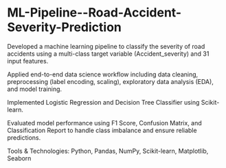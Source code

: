 # ML-Pipeline--Road-Accident-Severity-Prediction

Developed a machine learning pipeline to classify the severity of road accidents using a multi-class target variable (Accident_severity) and 31 input features. 

Applied end-to-end data science workflow including data cleaning, preprocessing (label encoding, scaling), exploratory data analysis (EDA), and model training. 

Implemented Logistic Regression and Decision Tree Classifier using Scikit-learn. 

Evaluated model performance using F1 Score, Confusion Matrix, and Classification Report to handle class imbalance and ensure reliable predictions.

Tools & Technologies: Python, Pandas, NumPy, Scikit-learn, Matplotlib, Seaborn

